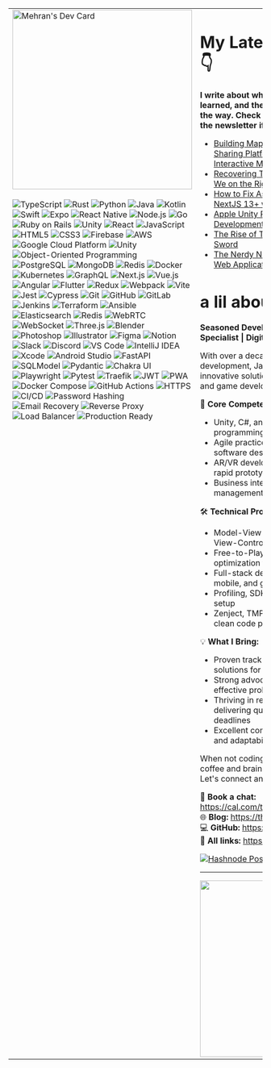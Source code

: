 <table>
  <tr>
    <td valign="top" width="356">
      <a href="https://app.daily.dev/themehrankhan">
        <img src="https://api.daily.dev/devcards/v2/fmsHVWDX4pDUguT7sk0UO.png?type=default&r=mvc" width="356" alt="Mehran's Dev Card"/>
      </a>
      <br/><br/>
      <img src="https://img.shields.io/badge/TypeScript-007ACC?style=for-the-badge&logo=typescript&logoColor=white" alt="TypeScript"/>
      <img src="https://img.shields.io/badge/Rust-000000?style=for-the-badge&logo=rust&logoColor=white" alt="Rust"/>
      <img src="https://img.shields.io/badge/Python-3776AB?style=for-the-badge&logo=python&logoColor=white" alt="Python"/>
      <img src="https://img.shields.io/badge/Java-ED8B00?style=for-the-badge&logo=openjdk&logoColor=white" alt="Java"/>
      <img src="https://img.shields.io/badge/Kotlin-7F52FF?style=for-the-badge&logo=kotlin&logoColor=white" alt="Kotlin"/>
      <img src="https://img.shields.io/badge/Swift-FA7343?style=for-the-badge&logo=swift&logoColor=white" alt="Swift"/>
      <img src="https://img.shields.io/badge/Expo-000020?style=for-the-badge&logo=expo&logoColor=white" alt="Expo"/>
      <img src="https://img.shields.io/badge/React_Native-20232A?style=for-the-badge&logo=react&logoColor=61DAFB" alt="React Native"/>
      <img src="https://img.shields.io/badge/Node.js-43853D?style=for-the-badge&logo=node.js&logoColor=white" alt="Node.js"/>
      <img src="https://img.shields.io/badge/Go-00ADD8?style=for-the-badge&logo=go&logoColor=white" alt="Go"/>
      <img src="https://img.shields.io/badge/Ruby_on_Rails-CC0000?style=for-the-badge&logo=ruby-on-rails&logoColor=white" alt="Ruby on Rails"/>
      <img src="https://img.shields.io/badge/Unity-100000?style=for-the-badge&logo=unity&logoColor=white" alt="Unity"/>
      <img src="https://img.shields.io/badge/React-20232A?style=for-the-badge&logo=react&logoColor=61DAFB" alt="React"/>
      <img src="https://img.shields.io/badge/JavaScript-F7DF1E?style=for-the-badge&logo=javascript&logoColor=black" alt="JavaScript"/>
      <img src="https://img.shields.io/badge/HTML5-E34F26?style=for-the-badge&logo=html5&logoColor=white" alt="HTML5"/>
      <img src="https://img.shields.io/badge/CSS3-1572B6?style=for-the-badge&logo=css3&logoColor=white" alt="CSS3"/>
      <img src="https://img.shields.io/badge/Firebase-039BE5?style=for-the-badge&logo=firebase&logoColor=white" alt="Firebase"/>
      <img src="https://img.shields.io/badge/AWS-FF9900?style=for-the-badge&logo=amazon-aws&logoColor=white" alt="AWS"/>
      <img src="https://img.shields.io/badge/Google_Cloud-4285F4?style=for-the-badge&logo=google-cloud&logoColor=white" alt="Google Cloud Platform"/>
      <img src="https://img.shields.io/badge/Unity-100000?style=for-the-badge&logo=unity&logoColor=white" alt="Unity"/>
      <img src="https://img.shields.io/badge/OOP-4A90E2?style=for-the-badge&logo=object-oriented-programming&logoColor=white" alt="Object-Oriented Programming"/>
      <img src="https://img.shields.io/badge/PostgreSQL-316192?style=for-the-badge&logo=postgresql&logoColor=white" alt="PostgreSQL"/>
      <img src="https://img.shields.io/badge/MongoDB-4EA94B?style=for-the-badge&logo=mongodb&logoColor=white" alt="MongoDB"/>
      <img src="https://img.shields.io/badge/Redis-DC382D?style=for-the-badge&logo=redis&logoColor=white" alt="Redis"/>
      <img src="https://img.shields.io/badge/Docker-2496ED?style=for-the-badge&logo=docker&logoColor=white" alt="Docker"/>
      <img src="https://img.shields.io/badge/Kubernetes-326CE5?style=for-the-badge&logo=kubernetes&logoColor=white" alt="Kubernetes"/>
      <img src="https://img.shields.io/badge/GraphQL-E10098?style=for-the-badge&logo=graphql&logoColor=white" alt="GraphQL"/>
      <img src="https://img.shields.io/badge/Next.js-000000?style=for-the-badge&logo=next.js&logoColor=white" alt="Next.js"/>
      <img src="https://img.shields.io/badge/Vue.js-4FC08D?style=for-the-badge&logo=vue.js&logoColor=white" alt="Vue.js"/>
      <img src="https://img.shields.io/badge/Angular-DD0031?style=for-the-badge&logo=angular&logoColor=white" alt="Angular"/>
      <img src="https://img.shields.io/badge/Flutter-02569B?style=for-the-badge&logo=flutter&logoColor=white" alt="Flutter"/>
      <img src="https://img.shields.io/badge/Redux-593D88?style=for-the-badge&logo=redux&logoColor=white" alt="Redux"/>
      <img src="https://img.shields.io/badge/Webpack-8DD6F9?style=for-the-badge&logo=webpack&logoColor=black" alt="Webpack"/>
      <img src="https://img.shields.io/badge/Vite-646CFF?style=for-the-badge&logo=vite&logoColor=white" alt="Vite"/>
      <img src="https://img.shields.io/badge/Jest-C21325?style=for-the-badge&logo=jest&logoColor=white" alt="Jest"/>
      <img src="https://img.shields.io/badge/Cypress-17202C?style=for-the-badge&logo=cypress&logoColor=white" alt="Cypress"/>
      <img src="https://img.shields.io/badge/Git-F05032?style=for-the-badge&logo=git&logoColor=white" alt="Git"/>
      <img src="https://img.shields.io/badge/GitHub-100000?style=for-the-badge&logo=github&logoColor=white" alt="GitHub"/>
      <img src="https://img.shields.io/badge/GitLab-FCA121?style=for-the-badge&logo=gitlab&logoColor=black" alt="GitLab"/>
      <img src="https://img.shields.io/badge/Jenkins-D24939?style=for-the-badge&logo=jenkins&logoColor=white" alt="Jenkins"/>
      <img src="https://img.shields.io/badge/Terraform-7B42BC?style=for-the-badge&logo=terraform&logoColor=white" alt="Terraform"/>
      <img src="https://img.shields.io/badge/Ansible-EE0000?style=for-the-badge&logo=ansible&logoColor=white" alt="Ansible"/>
      <img src="https://img.shields.io/badge/Elasticsearch-005571?style=for-the-badge&logo=elasticsearch&logoColor=white" alt="Elasticsearch"/>
      <img src="https://img.shields.io/badge/Redis-DC382D?style=for-the-badge&logo=redis&logoColor=white" alt="Redis"/>
      <img src="https://img.shields.io/badge/WebRTC-333333?style=for-the-badge&logo=webrtc&logoColor=white" alt="WebRTC"/>
      <img src="https://img.shields.io/badge/WebSocket-010101?style=for-the-badge&logo=socket.io&logoColor=white" alt="WebSocket"/>
      <img src="https://img.shields.io/badge/Three.js-000000?style=for-the-badge&logo=three.js&logoColor=white" alt="Three.js"/>
      <img src="https://img.shields.io/badge/Blender-F5792A?style=for-the-badge&logo=blender&logoColor=white" alt="Blender"/>
      <img src="https://img.shields.io/badge/Photoshop-31A8FF?style=for-the-badge&logo=adobe-photoshop&logoColor=white" alt="Photoshop"/>
      <img src="https://img.shields.io/badge/Illustrator-FF9A00?style=for-the-badge&logo=adobe-illustrator&logoColor=white" alt="Illustrator"/>
      <img src="https://img.shields.io/badge/Figma-F24E1E?style=for-the-badge&logo=figma&logoColor=white" alt="Figma"/>
      <img src="https://img.shields.io/badge/Notion-000000?style=for-the-badge&logo=notion&logoColor=white" alt="Notion"/>
      <img src="https://img.shields.io/badge/Slack-4A154B?style=for-the-badge&logo=slack&logoColor=white" alt="Slack"/>
      <img src="https://img.shields.io/badge/Discord-5865F2?style=for-the-badge&logo=discord&logoColor=white" alt="Discord"/>
      <img src="https://img.shields.io/badge/VS_Code-007ACC?style=for-the-badge&logo=visual-studio-code&logoColor=white" alt="VS Code"/>
      <img src="https://img.shields.io/badge/IntelliJ_IDEA-000000?style=for-the-badge&logo=intellij-idea&logoColor=white" alt="IntelliJ IDEA"/>
      <img src="https://img.shields.io/badge/Xcode-007ACC?style=for-the-badge&logo=xcode&logoColor=white" alt="Xcode"/>
      <img src="https://img.shields.io/badge/Android_Studio-3DDC84?style=for-the-badge&logo=android-studio&logoColor=white" alt="Android Studio"/>
      <img src="https://img.shields.io/badge/FastAPI-009688?style=for-the-badge&logo=fastapi&logoColor=white" alt="FastAPI"/>
      <img src="https://img.shields.io/badge/SQLModel-336791?style=for-the-badge&logo=sqlalchemy&logoColor=white" alt="SQLModel"/>
      <img src="https://img.shields.io/badge/Pydantic-E92063?style=for-the-badge&logo=pydantic&logoColor=white" alt="Pydantic"/>
      <img src="https://img.shields.io/badge/Chakra_UI-319795?style=for-the-badge&logo=chakra-ui&logoColor=white" alt="Chakra UI"/>
      <img src="https://img.shields.io/badge/Playwright-45ba4b?style=for-the-badge&logo=playwright&logoColor=white" alt="Playwright"/>
      <img src="https://img.shields.io/badge/Pytest-0A9EDC?style=for-the-badge&logo=pytest&logoColor=white" alt="Pytest"/>
      <img src="https://img.shields.io/badge/Traefik-24A1C1?style=for-the-badge&logo=traefik&logoColor=white" alt="Traefik"/>
      <img src="https://img.shields.io/badge/JWT-000000?style=for-the-badge&logo=json-web-tokens&logoColor=white" alt="JWT"/>
      <img src="https://img.shields.io/badge/PWA-5A0FC8?style=for-the-badge&logo=pwa&logoColor=white" alt="PWA"/>
      <img src="https://img.shields.io/badge/Docker_Compose-2496ED?style=for-the-badge&logo=docker&logoColor=white" alt="Docker Compose"/>
      <img src="https://img.shields.io/badge/GitHub_Actions-2088FF?style=for-the-badge&logo=github-actions&logoColor=white" alt="GitHub Actions"/>
      <img src="https://img.shields.io/badge/HTTPS-009639?style=for-the-badge&logo=lets-encrypt&logoColor=white" alt="HTTPS"/>
      <img src="https://img.shields.io/badge/CI/CD-FF6B6B?style=for-the-badge&logo=github-actions&logoColor=white" alt="CI/CD"/>
      <img src="https://img.shields.io/badge/Password_Hashing-FF5722?style=for-the-badge&logo=bcrypt&logoColor=white" alt="Password Hashing"/>
      <img src="https://img.shields.io/badge/Email_Recovery-4285F4?style=for-the-badge&logo=gmail&logoColor=white" alt="Email Recovery"/>
      <img src="https://img.shields.io/badge/Reverse_Proxy-FF9800?style=for-the-badge&logo=traefik&logoColor=white" alt="Reverse Proxy"/>
      <img src="https://img.shields.io/badge/Load_Balancer-4CAF50?style=for-the-badge&logo=traefik&logoColor=white" alt="Load Balancer"/>
      <img src="https://img.shields.io/badge/Production_Ready-8BC34A?style=for-the-badge&logo=check-circle&logoColor=white" alt="Production Ready"/>
    </td>
    <td valign="top">

# My Latest Blog Posts 👇
**I write about what I’m building, what I’ve learned, and the problems I’ve solved along the way. Check them out and subscribe to the newsletter if you’d like to follow along.**

<!-- HASHNODE_BLOG:START -->
- [Building MapSpot: A Modern Location Sharing Platform with React, Node.js, and Interactive Maps](https://themehrankhan.hashnode.dev/building-mapspot-a-modern-location-sharing-platform-with-react-nodejs-and-interactive-maps)
- [Recovering Toast Wallet Password: Are We on the Right Track?](https://themehrankhan.hashnode.dev/recovering-toast-wallet-password-are-we-on-the-right-track)
- [How to Fix Async Component Errors in NextJS 13+ with React 18](https://themehrankhan.hashnode.dev/how-to-fix-async-component-errors-in-nextjs-13-with-react-18)
- [Apple Unity Plug-Ins: Elevating Game Development for iOS and macOS](https://themehrankhan.hashnode.dev/apple-unity-plug-ins-elevating-game-development-for-ios-and-macos)
- [The Rise of Telegram: A Double-Edged Sword](https://themehrankhan.hashnode.dev/the-rise-of-telegram-a-double-edged-sword)
- [The Nerdy Nomad: Building a Full-Stack Web Application—A Step-by-Step Guide](https://themehrankhan.hashnode.dev/the-nerdy-nomad-building-a-full-stack-web-applicationa-step-by-step-guide)

<!-- HASHNODE_BLOG:END -->

# a lil about me
**Seasoned Developer | Unity & AR/VR Specialist | Digital Nomad**

With over a decade of experience in web development, Java, and Unity, I craft innovative solutions for fintech, e-learning, AI, and game development.

🚀 **Core Competencies:**
- Unity, C#, and object-oriented programming with SOLID design principles
- Agile practices, REST API integration, and software design patterns
- AR/VR development, game design, and rapid prototyping
- Business intelligence, project management, and KPI enhancement

🛠️ **Technical Proficiencies:**
- Model-View-Presenter (MVP) & Model-View-Controller (MVC) architectures
- Free-to-Play (F2P) best practices and optimization techniques
- Full-stack development across web, mobile, and game platforms
- Profiling, SDK integration, and pipeline setup
- Zenject, TMPro, DoTween frameworks and clean code practices

💡 **What I Bring:**
- Proven track record creating innovative solutions for diverse industries
- Strong advocate for clean code and effective problem-solving
- Thriving in remote environments, delivering quality projects under tight deadlines
- Excellent communication, collaboration, and adaptability to new technologies

When not coding, you'll find me sipping coffee and brainstorming the next big idea. Let's connect and bring your vision to life!

📆 **Book a chat:** https://cal.com/themehrankhan  
🌐 **Blog:** https://themehrankhan.hashnode.dev/  
💻 **GitHub:** https://github.com/themehrankhan  
🔗 **All links:** https://linktr.ee/themehrankhan


[![Hashnode Posts](https://github.com/TheMehranKhan/themehrankhan/actions/workflows/hashnode.yml/badge.svg)](https://github.com/TheMehranKhan/themehrankhan/actions/workflows/hashnode.yml)

---

<div align="center">

<img src="https://github-readme-stats.vercel.app/api/top-langs/?username=themehrankhan&layout=compact&theme=radical&hide_border=true&bg_color=0D1117&title_color=58A6FF&text_color=C9D1D9&langs_count=6&hide_title=true" alt="Top Languages" width="350"/>

</div>
    </td>
  </tr>
</table>
